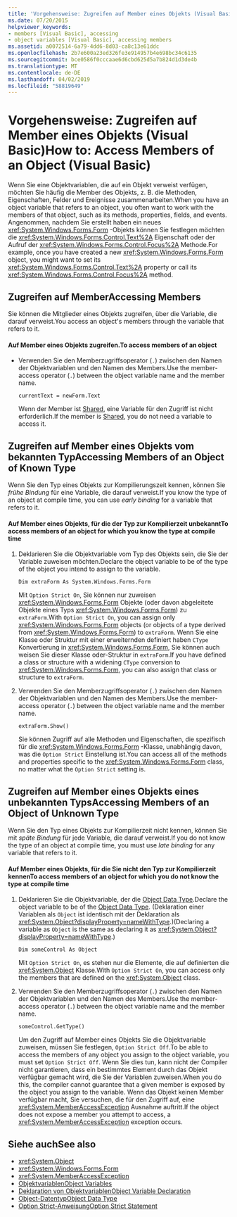 ```yaml
---
title: 'Vorgehensweise: Zugreifen auf Member eines Objekts (Visual Basic)'
ms.date: 07/20/2015
helpviewer_keywords:
- members [Visual Basic], accessing
- object variables [Visual Basic], accessing members
ms.assetid: a0072514-6a79-4dd6-8d03-ca8c13e61ddc
ms.openlocfilehash: 2b7e600a23ed326fe3e914957b4e698bc34c6135
ms.sourcegitcommit: bce0586f0cccaae6d6cbd625d5a7b824d1d3de4b
ms.translationtype: MT
ms.contentlocale: de-DE
ms.lasthandoff: 04/02/2019
ms.locfileid: "58819649"
---
```

# <a name="how-to-access-members-of-an-object-visual-basic"></a><span data-ttu-id="434b4-102">Vorgehensweise: Zugreifen auf Member eines Objekts (Visual Basic)</span><span class="sxs-lookup"><span data-stu-id="434b4-102">How to: Access Members of an Object (Visual Basic)</span></span>
<span data-ttu-id="434b4-103">Wenn Sie eine Objektvariablen, die auf ein Objekt verweist verfügen, möchten Sie häufig die Member des Objekts, z. B. die Methoden, Eigenschaften, Felder und Ereignisse zusammenarbeiten.</span><span class="sxs-lookup"><span data-stu-id="434b4-103">When you have an object variable that refers to an object, you often want to work with the members of that object, such as its methods, properties, fields, and events.</span></span> <span data-ttu-id="434b4-104">Angenommen, nachdem Sie erstellt haben ein neues <xref:System.Windows.Forms.Form> -Objekts können Sie festlegen möchten die <xref:System.Windows.Forms.Control.Text%2A> Eigenschaft oder der Aufruf der <xref:System.Windows.Forms.Control.Focus%2A> Methode.</span><span class="sxs-lookup"><span data-stu-id="434b4-104">For example, once you have created a new <xref:System.Windows.Forms.Form> object, you might want to set its <xref:System.Windows.Forms.Control.Text%2A> property or call its <xref:System.Windows.Forms.Control.Focus%2A> method.</span></span>  
  
## <a name="accessing-members"></a><span data-ttu-id="434b4-105">Zugreifen auf Member</span><span class="sxs-lookup"><span data-stu-id="434b4-105">Accessing Members</span></span>  
 <span data-ttu-id="434b4-106">Sie können die Mitglieder eines Objekts zugreifen, über die Variable, die darauf verweist.</span><span class="sxs-lookup"><span data-stu-id="434b4-106">You access an object's members through the variable that refers to it.</span></span>  
  
#### <a name="to-access-members-of-an-object"></a><span data-ttu-id="434b4-107">Auf Member eines Objekts zugreifen.</span><span class="sxs-lookup"><span data-stu-id="434b4-107">To access members of an object</span></span>  
  
-   <span data-ttu-id="434b4-108">Verwenden Sie den Memberzugriffsoperator (`.`) zwischen den Namen der Objektvariablen und den Namen des Members.</span><span class="sxs-lookup"><span data-stu-id="434b4-108">Use the member-access operator (`.`) between the object variable name and the member name.</span></span>  
  
    ```  
    currentText = newForm.Text  
    ```  
  
     <span data-ttu-id="434b4-109">Wenn der Member ist [Shared](../../../../visual-basic/language-reference/modifiers/shared.md), eine Variable für den Zugriff ist nicht erforderlich.</span><span class="sxs-lookup"><span data-stu-id="434b4-109">If the member is [Shared](../../../../visual-basic/language-reference/modifiers/shared.md), you do not need a variable to access it.</span></span>  
  
## <a name="accessing-members-of-an-object-of-known-type"></a><span data-ttu-id="434b4-110">Zugreifen auf Member eines Objekts vom bekannten Typ</span><span class="sxs-lookup"><span data-stu-id="434b4-110">Accessing Members of an Object of Known Type</span></span>  
 <span data-ttu-id="434b4-111">Wenn Sie den Typ eines Objekts zur Kompilierungszeit kennen, können Sie *frühe Bindung* für eine Variable, die darauf verweist.</span><span class="sxs-lookup"><span data-stu-id="434b4-111">If you know the type of an object at compile time, you can use *early binding* for a variable that refers to it.</span></span>  
  
#### <a name="to-access-members-of-an-object-for-which-you-know-the-type-at-compile-time"></a><span data-ttu-id="434b4-112">Auf Member eines Objekts, für die der Typ zur Kompilierzeit unbekannt</span><span class="sxs-lookup"><span data-stu-id="434b4-112">To access members of an object for which you know the type at compile time</span></span>  
  
1.  <span data-ttu-id="434b4-113">Deklarieren Sie die Objektvariable vom Typ des Objekts sein, die Sie der Variable zuweisen möchten.</span><span class="sxs-lookup"><span data-stu-id="434b4-113">Declare the object variable to be of the type of the object you intend to assign to the variable.</span></span>  
  
    ```  
    Dim extraForm As System.Windows.Forms.Form  
    ```  
  
     <span data-ttu-id="434b4-114">Mit `Option Strict On`, Sie können nur zuweisen <xref:System.Windows.Forms.Form> Objekte (oder davon abgeleitete Objekte eines Typs <xref:System.Windows.Forms.Form>) zu `extraForm`.</span><span class="sxs-lookup"><span data-stu-id="434b4-114">With `Option Strict On`, you can assign only <xref:System.Windows.Forms.Form> objects (or objects of a type derived from <xref:System.Windows.Forms.Form>) to `extraForm`.</span></span> <span data-ttu-id="434b4-115">Wenn Sie eine Klasse oder Struktur mit einer erweiternden definiert haben `CType` Konvertierung in <xref:System.Windows.Forms.Form>, Sie können auch weisen Sie dieser Klasse oder-Struktur in `extraForm`.</span><span class="sxs-lookup"><span data-stu-id="434b4-115">If you have defined a class or structure with a widening `CType` conversion to <xref:System.Windows.Forms.Form>, you can also assign that class or structure to `extraForm`.</span></span>  
  
2.  <span data-ttu-id="434b4-116">Verwenden Sie den Memberzugriffsoperator (`.`) zwischen den Namen der Objektvariablen und den Namen des Members.</span><span class="sxs-lookup"><span data-stu-id="434b4-116">Use the member-access operator (`.`) between the object variable name and the member name.</span></span>  
  
    ```  
    extraForm.Show()  
    ```  
  
     <span data-ttu-id="434b4-117">Sie können Zugriff auf alle Methoden und Eigenschaften, die spezifisch für die <xref:System.Windows.Forms.Form> -Klasse, unabhängig davon, was die `Option Strict` Einstellung ist.</span><span class="sxs-lookup"><span data-stu-id="434b4-117">You can access all of the methods and properties specific to the <xref:System.Windows.Forms.Form> class, no matter what the `Option Strict` setting is.</span></span>  
  
## <a name="accessing-members-of-an-object-of-unknown-type"></a><span data-ttu-id="434b4-118">Zugreifen auf Member eines Objekts eines unbekannten Typs</span><span class="sxs-lookup"><span data-stu-id="434b4-118">Accessing Members of an Object of Unknown Type</span></span>  
 <span data-ttu-id="434b4-119">Wenn Sie den Typ eines Objekts zur Kompilierzeit nicht kennen, können Sie mit *späte Bindung* für jede Variable, die darauf verweist.</span><span class="sxs-lookup"><span data-stu-id="434b4-119">If you do not know the type of an object at compile time, you must use *late binding* for any variable that refers to it.</span></span>  
  
#### <a name="to-access-members-of-an-object-for-which-you-do-not-know-the-type-at-compile-time"></a><span data-ttu-id="434b4-120">Auf Member eines Objekts, für die Sie nicht den Typ zur Kompilierzeit kennen</span><span class="sxs-lookup"><span data-stu-id="434b4-120">To access members of an object for which you do not know the type at compile time</span></span>  
  
1.  <span data-ttu-id="434b4-121">Deklarieren Sie die Objektvariable, der die [Object Data Type](../../../../visual-basic/language-reference/data-types/object-data-type.md).</span><span class="sxs-lookup"><span data-stu-id="434b4-121">Declare the object variable to be of the [Object Data Type](../../../../visual-basic/language-reference/data-types/object-data-type.md).</span></span> <span data-ttu-id="434b4-122">(Deklaration einer Variablen als `Object` ist identisch mit der Deklaration als <xref:System.Object?displayProperty=nameWithType>.)</span><span class="sxs-lookup"><span data-stu-id="434b4-122">(Declaring a variable as `Object` is the same as declaring it as <xref:System.Object?displayProperty=nameWithType>.)</span></span>  
  
    ```  
    Dim someControl As Object  
    ```  
  
     <span data-ttu-id="434b4-123">Mit `Option Strict On`, es stehen nur die Elemente, die auf definierten die <xref:System.Object> Klasse.</span><span class="sxs-lookup"><span data-stu-id="434b4-123">With `Option Strict On`, you can access only the members that are defined on the <xref:System.Object> class.</span></span>  
  
2.  <span data-ttu-id="434b4-124">Verwenden Sie den Memberzugriffsoperator (`.`) zwischen den Namen der Objektvariablen und den Namen des Members.</span><span class="sxs-lookup"><span data-stu-id="434b4-124">Use the member-access operator (`.`) between the object variable name and the member name.</span></span>  
  
    ```  
    someControl.GetType()  
    ```  
  
     <span data-ttu-id="434b4-125">Um den Zugriff auf Member eines Objekts Sie die Objektvariable zuweisen, müssen Sie festlegen, `Option Strict Off`.</span><span class="sxs-lookup"><span data-stu-id="434b4-125">To be able to access the members of any object you assign to the object variable, you must set `Option Strict Off`.</span></span> <span data-ttu-id="434b4-126">Wenn Sie dies tun, kann nicht der Compiler nicht garantieren, dass ein bestimmtes Element durch das Objekt verfügbar gemacht wird, die Sie der Variablen zuweisen.</span><span class="sxs-lookup"><span data-stu-id="434b4-126">When you do this, the compiler cannot guarantee that a given member is exposed by the object you assign to the variable.</span></span> <span data-ttu-id="434b4-127">Wenn das Objekt keinen Member verfügbar macht, Sie versuchen, die für den Zugriff auf, eine <xref:System.MemberAccessException> Ausnahme auftritt.</span><span class="sxs-lookup"><span data-stu-id="434b4-127">If the object does not expose a member you attempt to access, a <xref:System.MemberAccessException> exception occurs.</span></span>  
  
## <a name="see-also"></a><span data-ttu-id="434b4-128">Siehe auch</span><span class="sxs-lookup"><span data-stu-id="434b4-128">See also</span></span>

- <xref:System.Object>
- <xref:System.Windows.Forms.Form>
- <xref:System.MemberAccessException>
- [<span data-ttu-id="434b4-129">Objektvariablen</span><span class="sxs-lookup"><span data-stu-id="434b4-129">Object Variables</span></span>](../../../../visual-basic/programming-guide/language-features/variables/object-variables.md)
- [<span data-ttu-id="434b4-130">Deklaration von Objektvariablen</span><span class="sxs-lookup"><span data-stu-id="434b4-130">Object Variable Declaration</span></span>](../../../../visual-basic/programming-guide/language-features/variables/object-variable-declaration.md)
- [<span data-ttu-id="434b4-131">Object-Datentyp</span><span class="sxs-lookup"><span data-stu-id="434b4-131">Object Data Type</span></span>](../../../../visual-basic/language-reference/data-types/object-data-type.md)
- [<span data-ttu-id="434b4-132">Option Strict-Anweisung</span><span class="sxs-lookup"><span data-stu-id="434b4-132">Option Strict Statement</span></span>](../../../../visual-basic/language-reference/statements/option-strict-statement.md)
